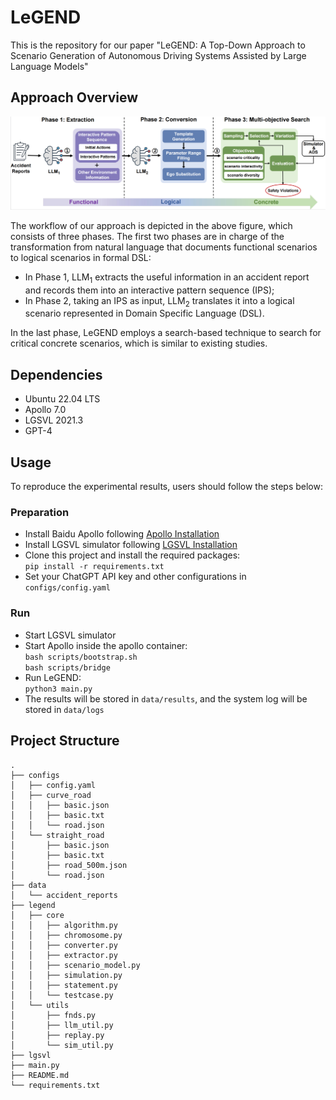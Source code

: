 # LeGEND
This is the repository for our paper "LeGEND: A Top-Down Approach to Scenario Generation of Autonomous Driving Systems Assisted by Large Language Models"

## Approach Overview
![approach overview](images/website_overview.png)

The workflow of our approach is depicted in the above figure, which consists of three phases. The first two phases are in charge of the transformation from natural language that documents functional scenarios to logical scenarios in formal DSL:
* In Phase 1, LLM<sub>1</sub> extracts the useful information in an accident report and records them into an interactive pattern sequence (IPS);
* In Phase 2, taking an IPS as input, LLM<sub>2</sub> translates it into a logical scenario represented in Domain Specific Language (DSL). <br />

In the last phase, LeGEND employs a search-based technique to search for critical concrete scenarios, which is similar to existing studies.


## Dependencies
* Ubuntu 22.04 LTS
* Apollo 7.0
* LGSVL 2021.3
* GPT-4

## Usage
To reproduce the experimental results, users should follow the steps below:
### Preparation
* Install Baidu Apollo following [Apollo Installation](https://github.com/ApolloAuto/apollo?tab=readme-ov-file#installation)
* Install LGSVL simulator following [LGSVL Installation](https://github.com/YuqiHuai/SORA-SVL)
* Clone this project and install the required packages: <br />
  ```pip install -r requirements.txt```
* Set your ChatGPT API key and other configurations in ```configs/config.yaml```
### Run
* Start LGSVL simulator
* Start Apollo inside the apollo container: <br />
  ``` bash scripts/bootstrap.sh ``` <br />
  ``` bash scripts/bridge ```
* Run LeGEND: <br />
  ```python3 main.py```
* The results will be stored in ``` data/results ```, and the system log will be stored in ``` data/logs ```

## Project Structure
```
.
├── configs
│   ├── config.yaml
│   ├── curve_road
│   │   ├── basic.json
│   │   ├── basic.txt
│   │   └── road.json
│   └── straight_road
│       ├── basic.json
│       ├── basic.txt
│       ├── road_500m.json
│       └── road.json
├── data
│   └── accident_reports
├── legend
│   ├── core
│   │   ├── algorithm.py
│   │   ├── chromosome.py
│   │   ├── converter.py
│   │   ├── extractor.py
│   │   ├── scenario_model.py
│   │   ├── simulation.py
│   │   ├── statement.py
│   │   └── testcase.py
│   └── utils
│       ├── fnds.py
│       ├── llm_util.py
│       ├── replay.py
│       └── sim_util.py
├── lgsvl
├── main.py
├── README.md
└── requirements.txt




